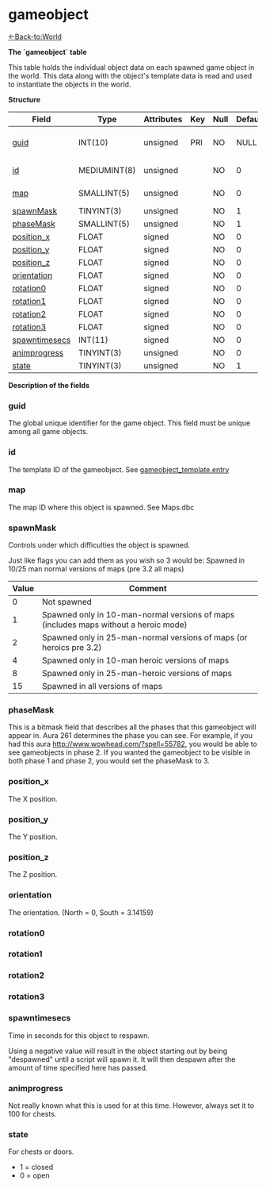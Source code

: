 # gameobject

[<-Back-to:World](database-world.md)

**The \`gameobject\` table**

This table holds the individual object data on each spawned game object in the world. This data along with the object's template data is read and used to instantiate the objects in the world.

**Structure**

| Field               | Type         | Attributes | Key | Null | Default | Extra          | Comment                  |
|---------------------|--------------|------------|-----|------|---------|----------------|--------------------------|
| [guid][1]           | INT(10)      | unsigned   | PRI | NO   | NULL    | Auto increment | Global Unique Identifier |
| [id][2]             | MEDIUMINT(8) | unsigned   |     | NO   | 0       |                | Gameobject Identifier    |
| [map][3]            | SMALLINT(5)  | unsigned   |     | NO   | 0       |                | Map Identifier           |
| [spawnMask][4]      | TINYINT(3)   | unsigned   |     | NO   | 1       |                |                          |
| [phaseMask][5]      | SMALLINT(5)  | unsigned   |     | NO   | 1       |                |                          |
| [position_x][6]     | FLOAT        | signed     |     | NO   | 0       |                |                          |
| [position_y][7]     | FLOAT        | signed     |     | NO   | 0       |                |                          |
| [position_z][8]     | FLOAT        | signed     |     | NO   | 0       |                |                          |
| [orientation][9]    | FLOAT        | signed     |     | NO   | 0       |                |                          |
| [rotation0][10]     | FLOAT        | signed     |     | NO   | 0       |                |                          |
| [rotation1][11]     | FLOAT        | signed     |     | NO   | 0       |                |                          |
| [rotation2][12]     | FLOAT        | signed     |     | NO   | 0       |                |                          |
| [rotation3][13]     | FLOAT        | signed     |     | NO   | 0       |                |                          |
| [spawntimesecs][14] | INT(11)      | signed     |     | NO   | 0       |                |                          |
| [animprogress][15]  | TINYINT(3)   | unsigned   |     | NO   | 0       |                |                          |
| [state][16]         | TINYINT(3)   | unsigned   |     | NO   | 1       |                |                          |

[1]: #guid
[2]: #id
[3]: #map
[4]: #spawnmask
[5]: #phasemask
[6]: #position_x
[7]: #position_y
[8]: #position_z
[9]: #orientation
[10]: #rotation0
[11]: #rotation1
[12]: #rotation2
[13]: #rotation3
[14]: #spawntimesecs
[15]: #animprogress
[16]: #state

**Description of the fields**

### guid

The global unique identifier for the game object. This field must be unique among all game objects.

### id

The template ID of the gameobject. See [gameobject\_template.entry](http://www.azerothcore.org/wiki/gameobject_template#entry)

### map

The map ID where this object is spawned. See Maps.dbc

### spawnMask

Controls under which difficulties the object is spawned.

Just like flags you can add them as you wish so 3 would be: Spawned in 10/25 man normal versions of maps (pre 3.2 all maps)

| Value | Comment                                                                              |
|-------|--------------------------------------------------------------------------------------|
| 0     | Not spawned                                                                          |
| 1     | Spawned only in 10-man-normal versions of maps (includes maps without a heroic mode) |
| 2     | Spawned only in 25-man-normal versions of maps (or heroics pre 3.2)                  |
| 4     | Spawned only in 10-man heroic versions of maps                                       |
| 8     | Spawned only in 25-man-heroic versions of maps                                       |
| 15    | Spawned in all versions of maps                                                      |

### phaseMask

This is a bitmask field that describes all the phases that this gameobject will appear in. Aura 261 determines the phase you can see. For example, if you had this aura <http://www.wowhead.com/?spell=55782>, you would be able to see gameobjects in phase 2. If you wanted the gameobject to be visible in both phase 1 and phase 2, you would set the phaseMask to 3.

### position\_x

The X position.

### position\_y

The Y position.

### position\_z

The Z position.

### orientation

The orientation. (North = 0, South = 3.14159)

### rotation0

### rotation1

### rotation2

### rotation3

### spawntimesecs

Time in seconds for this object to respawn.

Using a negative value will result in the object starting out by being "despawned" until a script will spawn it. It will then despawn after the amount of time specified here has passed.

### animprogress

Not really known what this is used for at this time. However, always set it to 100 for chests.

### state

For chests or doors.

-   1 = closed
-   0 = open
